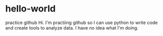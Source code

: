# hello-world
practice github
Hi. I'm practiing github so I can use python to write code and create tools to analyze data. I have no idea what I'm doing.
